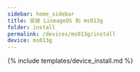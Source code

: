 ```yaml
---
sidebar: home_sidebar
title: 安装 LineageOS 到 ms013g
folder: install
permalink: /devices/ms013g/install
device: ms013g
---
```

{% include templates/device_install.md %}
